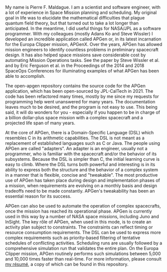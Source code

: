 My name is Pierre F. Maldague. I am a scientist and software engineer, with a lot of experience in Space Mission planning and scheduling. My original goal in life was to elucidate the mathematical difficulties that plague quantum field theory, but that turned out to take a lot longer than anticipated. In the meantime, I did useful things for NASA/JPL as a software programmer. With my colleagues (mostly Adans Ko and Steve Wissler) I developed an incredible application called APGen or, in its latest incarnation for the Europa Clipper mission, APGenX. Over the years, APGen has allowed mission engineers to identify countless problems in preliminary spacecraft design. It has also helped space missions save considerable cost by automating Mission Operations tasks. See the paper by Steve Wissler et al. and by Eric Ferguson et al. in the Proceedings of the 2014 and 2018 SpaceOps Conferences for illuminating examples of what APGen has been able to accomplish.

The open-apgen repository contains the source code for the APGen application, which has been open-sourced by JPL-CalTech in 2021. The code has been refactored many times, mostly by me since my requests for programming help went unanswered for many years. The documentation leaves much to be desired, and the program is not easy to use. This being said, it will do wonders for you - especially if you happen to be in charge of a billion dollar-plus space mission with a complex spacecraft and a projected life span of many years.

At the core of APGen, there is a Domain-Specific Language (DSL) which resembles C in its arithmetic capabilities. The DSL is not meant as a replacement of established languages such as C or Java. The people using APGen are called "adapters". An adapter is an engineer, usually not a programmer, who is familiar with the spacecraft and/or the behavior of its subsystems. Because the DSL is simpler than C, the initial learning curve is easy to climb. Where the DSL turns both powerful and interesting is in its ability to express both the structure and the behavior of a complex system in a manner that is flexible, concise and "tweakable". The most productive use of APGen has taken place during design and implementation phases of a mission, when requirements are evolving on a monthly basis and design tradeoffs need to be made constantly. APGen's tweakability has been an essential reason for its success.

APGen can also be used to automate the operation of complex spacecrafts, once the mission has reached its operational phase. APGen is currently used in this way by a number of NASA space missions, including Juno and InSight. The key rôle of APGen, when used in this mode, is to create an activity plan subject to constraints. The constraints can reflect timing or resource consumption requirements. The DSL can be used to express more complex requirements such as priority-based filtering of tentative schedules of conflicting activities. Scheduling runs are usually followed by a comprehensive simulation run that validates the entire plan. On the Europa Clipper mission, APGen routinely performs such simulations between 5,000 and 10,000 times faster than real-time.
For more information, please consult [my résumé](./PFMresume.pdf), a copy of which can be found in this repository.
